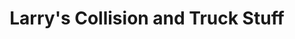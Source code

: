 ---
title: "Larry's Collision and Truck Stuff"
url: /alpena/larrys-collision-and-truck-stuff/
shop: car repair
---